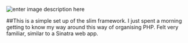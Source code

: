 ![enter image description here](http://www.codeblog.askwomen247.com/wp-content/uploads/2014/02/slim-logo.png)

##This is a simple set up of the slim framework. I just spent a morning getting to know my way around this way of organising PHP. Felt very familiar, similar to a Sinatra web app.
